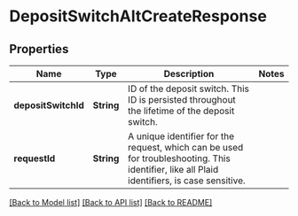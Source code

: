 # DepositSwitchAltCreateResponse

## Properties
Name | Type | Description | Notes
------------ | ------------- | ------------- | -------------
**depositSwitchId** | **String** | ID of the deposit switch. This ID is persisted throughout the lifetime of the deposit switch. | 
**requestId** | **String** | A unique identifier for the request, which can be used for troubleshooting. This identifier, like all Plaid identifiers, is case sensitive. | 

[[Back to Model list]](../README.md#documentation-for-models) [[Back to API list]](../README.md#documentation-for-api-endpoints) [[Back to README]](../README.md)


